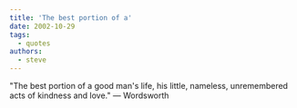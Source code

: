 ```yaml
---
title: 'The best portion of a'
date: 2002-10-29
tags:
  - quotes
authors:
  - steve
---
```


"The best portion of a good man's life, his little, nameless, unremembered acts of kindness and love."
— Wordsworth
